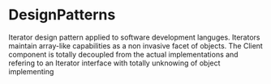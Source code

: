 # DesignPatterns
Iterator design pattern applied to software development languges.
Iterators maintain array-like capabilities as a non invasive facet of objects. The Client component is  totally decoupled from the actual implementations and refering  to an Iterator interface  with totally unknowing of object implementing
